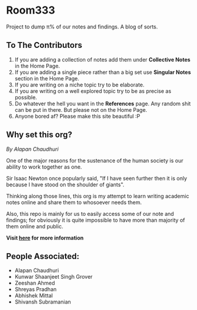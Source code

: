 # Room333

Project to dump π% of our notes and findings. A blog of sorts.

## To The Contributors

1. If you are adding a collection of notes add them under **Collective Notes** in the Home Page.
2. If you are adding a single piece rather than a big set use **Singular Notes** section in the Home Page.
3. If you are writing on a niche topic try to be elaborate.
4. If you are writing on a well explored topic try to be as precise as possible.
5. Do whatever the hell you want in the **References** page. Any random shit can be put in there. But please not on the Home Page.
6. Anyone bored af? Please make this site beautiful :P

## Why set this org?

*By Alapan Chaudhuri*

One of the major reasons for the sustenance of the human society is our ability to work together as one.

Sir Isaac Newton once popularly said, "If I have seen further then it is only because I have stood on the shoulder of giants".

Thinking along those lines, this org is my attempt to learn writing academic notes online and share them to whosoever needs them.

Also, this repo is mainly for us to easily access some of our note and findings; for obviously it is quite impossible to have more than majority of them online and public.

**Visit [here](room333.github.io) for more information**

## People Associated:
- Alapan Chaudhuri
- Kunwar Shaanjeet Singh Grover
- Zeeshan Ahmed
- Shreyas Pradhan
- Abhishek Mittal
- Shivansh Subramanian
